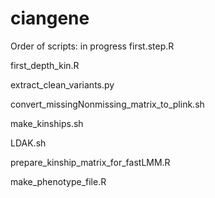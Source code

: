 ciangene
========
Order of scripts: in progress
first.step.R

first_depth_kin.R

extract_clean_variants.py

convert_missingNonmissing_matrix_to_plink.sh

make_kinships.sh

LDAK.sh

prepare_kinship_matrix_for_fastLMM.R

make_phenotype_file.R
